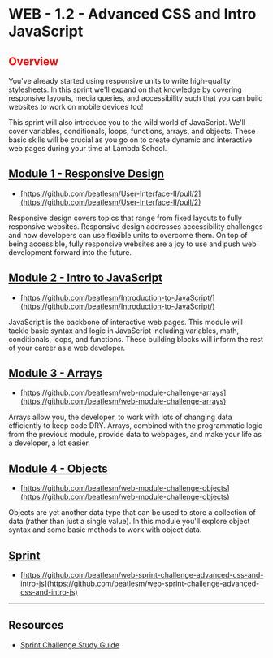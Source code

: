 # WEB - 1.2 - Advanced CSS and Intro JavaScript

## <span style="color:red">Overview</span>

You've already started using responsive units to write high-quality stylesheets. In this sprint we'll expand on that knowledge by covering responsive layouts, media queries, and accessibility such that you can build websites to work on mobile devices too!

This sprint will also introduce you to the wild world of JavaScript. We'll cover variables, conditionals, loops, functions, arrays, and objects. These basic skills will be crucial as you go on to create dynamic and interactive web pages during your time at Lambda School.

## [Module 1 - Responsive Design](https://github.com/beatlesm/web/tree/main/1.2/project121)

-   [https://github.com/beatlesm/User-Interface-II/pull/2](https://github.com/beatlesm/User-Interface-II/pull/2)

Responsive design covers topics that range from fixed layouts to fully responsive websites. Responsive design addresses accessibility challenges and how developers can use flexible units to overcome them. On top of being accessible, fully responsive websites are a joy to use and push web development forward into the future.

## [Module 2 - Intro to JavaScript](https://github.com/beatlesm/web/tree/main/1.2/project122)

-   [https://github.com/beatlesm/Introduction-to-JavaScript/](https://github.com/beatlesm/Introduction-to-JavaScript/)

JavaScript is the backbone of interactive web pages. This module will tackle basic syntax and logic in JavaScript including variables, math, conditionals, loops, and functions. These building blocks will inform the rest of your career as a web developer.

## [Module 3 - Arrays](https://github.com/beatlesm/web/tree/main/1.2/project123)

-   [https://github.com/beatlesm/web-module-challenge-arrays](https://github.com/beatlesm/web-module-challenge-arrays)

Arrays allow you, the developer, to work with lots of changing data efficiently to keep code DRY. Arrays, combined with the programmatic logic from the previous module, provide data to webpages, and make your life as a developer, a lot easier.


## [Module 4 - Objects](https://github.com/beatlesm/web/tree/main/1.2/project124)

-   [https://github.com/beatlesm/web-module-challenge-objects](https://github.com/beatlesm/web-module-challenge-objects)

Objects are yet another data type that can be used to store a collection of data (rather than just a single value). In this module you'll explore object syntax and some basic methods to work with object data.

## [Sprint](https://github.com/beatlesm/web/tree/main/1.2/sprint12)

-   [https://github.com/beatlesm/web-sprint-challenge-advanced-css-and-intro-js](https://github.com/beatlesm/web-sprint-challenge-advanced-css-and-intro-js)


-------------------------------------------------------------------

## Resources
 
 -  [Sprint Challenge Study Guide]()

